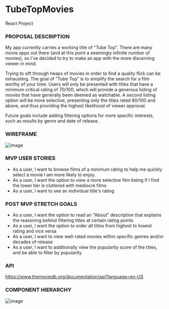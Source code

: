 # TubeTopMovies
React Project

### PROPOSAL DESCRIPTION

My app currently carries a working title of "Tube Top".  There are many movie apps out there (and at this point a seemingly infinite number of movies), so I've decided to try to make an app with the more discerning viewer in mind.  

Trying to sift through heaps of movies in order to find a quality flick can be exhausting.  The goal of "Tube Top" is to simplify the search for a film worthy of your time.  Users will only be presented with titles that have a minimum critical rating of 70/100, which will provide a generous listing of movies that have generally been deemed as watchable.  A second listing option will be more selective, presenting only the titles rated 80/100 and above, and thus providing the highest likelihood of viewer approval.

Future goals include adding filtering options for more specific interests, such as results by genre and date of release.


### WIREFRAME

![image](https://user-images.githubusercontent.com/62805525/150449367-81e1bee5-d306-4f6b-b4b9-8eb304c461dd.png)

### MVP USER STORIES

* As a user, I want to browse films of a minimum rating to help me quickly select a movie I am more likely to enjoy.  
* As a user, I want the option to view a more selective film listing if I find the lower tier is cluttered with mediocre films
* As a user, I want to see an individual title's rating

### POST MVP STRETCH GOALS

* As a user, I want the option to read an "About" description that explains the reasoning behind filtering titles at certain rating points
* As a user, I want the option to order all titles from highest to lowest rating and vice versa
* As a user, I want to view well-rated movies within specific genres and/or decades of release
* As a user, I want to additionally view the popularity score of the titles, and be able to filter by popularity


### API

https://www.themoviedb.org/documentation/api?language=en-US


### COMPONENT HIERARCHY

![image](https://user-images.githubusercontent.com/62805525/150451903-e3f17b3f-7edc-40bc-8c6b-8bc7c886e06e.png)



